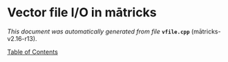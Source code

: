 
# Vector file I/O in mātricks
_This document was automatically generated from file_ **`vfile.cpp`** (mātricks-v2.16-r13).


[Table of Contents](README.md)
